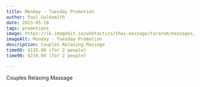 ```yaml
---
title: Monday - Tuesday Promotion
author: Paul Goldsmith
date: 2023-05-18
tags: promotions
image: https://ik.imagekit.io/webtactics/thai-massage/tararom/massages/Tararom-Thai-Massage-2_PT6o_HcHH.jpg
imageAlt: Monday - Tuesday Promotion
description: Couples Relaxing Massage
time60: $135.00 (for 2 people)
time90: $210.00 (for 2 people)

---
```


Couples Relaxing Massage